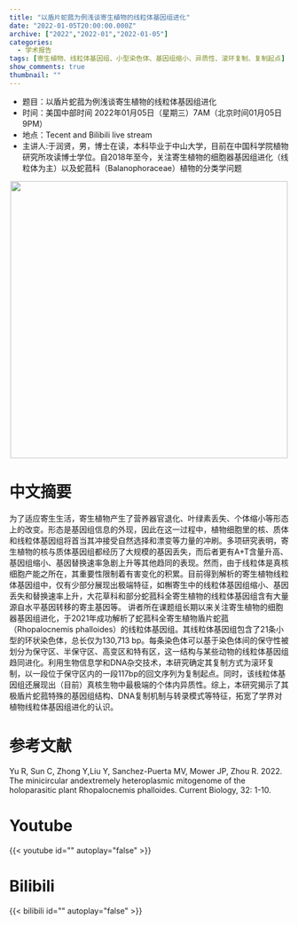 ```yaml
---
title: "以盾片蛇菰为例浅谈寄生植物的线粒体基因组进化"
date: "2022-01-05T20:00:00.000Z"
archive: ["2022","2022-01","2022-01-05"]
categories:
  - 学术报告
tags: [寄生植物、线粒体基因组、小型染色体、基因组缩小、异质性、滚环复制、复制起点]
show_comments: true
thumbnail: ""
---
```


- 题目：以盾片蛇菰为例浅谈寄生植物的线粒体基因组进化
- 时间：美国中部时间 2022年01月05日（星期三）7AM（北京时间01月05日9PM）
- 地点：Tecent and Bilibili live stream
- 主讲人:于润贤，男，博士在读，本科毕业于中山大学，目前在中国科学院植物研究所攻读博士学位。自2018年至今，关注寄生植物的细胞器基因组进化（线粒体为主）以及蛇菰科（Balanophoraceae）植物的分类学问题

<div align="center">
<img src="https://s2.loli.net/2022/04/03/hMgDRjKxXlYF3LG.png" height=500>
</div>

# 中文摘要
为了适应寄生生活，寄生植物产生了营养器官退化、叶绿素丢失、个体缩小等形态上的改变。形态是基因组信息的外现，因此在这一过程中，植物细胞里的核、质体和线粒体基因组将首当其冲接受自然选择和漂变等力量的冲刷。多项研究表明，寄生植物的核与质体基因组都经历了大规模的基因丢失，而后者更有A+T含量升高、基因组缩小、基因替换速率急剧上升等其他趋同的表现。然而，由于线粒体是真核细胞产能之所在，其重要性限制着有害变化的积累。目前得到解析的寄生植物线粒体基因组中，仅有少部分展现出极端特征，如槲寄生中的线粒体基因组缩小、基因丢失和替换速率上升，大花草科和部分蛇菰科全寄生植物的线粒体基因组含有大量源自水平基因转移的寄主基因等。
讲者所在课题组长期以来关注寄生植物的细胞器基因组进化，于2021年成功解析了蛇菰科全寄生植物盾片蛇菰（Rhopalocnemis phalloides）的线粒体基因组。其线粒体基因组包含了21条小型的环状染色体，总长仅为130,713 bp。每条染色体可以基于染色体间的保守性被划分为保守区、半保守区、高变区和特有区，这一结构与某些动物的线粒体基因组趋同进化。利用生物信息学和DNA杂交技术，本研究确定其复制方式为滚环复制，以一段位于保守区内的一段117bp的回文序列为复制起点。同时，该线粒体基因组还展现出（目前）真核生物中最极端的个体内异质性。综上，本研究揭示了其极盾片蛇菰特殊的基因组结构、DNA复制机制与转录模式等特征，拓宽了学界对植物线粒体基因组进化的认识。

# 参考文献
Yu R, Sun C, Zhong Y,Liu Y, Sanchez-Puerta MV, Mower JP, Zhou R. 2022. The minicircular andextremely heteroplasmic mitogenome of the holoparasitic plant Rhopalocnemis phalloides. Current Biology, 32: 1-10.

# Youtube

{{< youtube id="" autoplay="false" >}}

# Bilibili

{{< bilibili id="" autoplay="false" >}}


